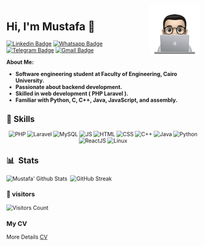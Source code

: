   <img src="https://raw.githubusercontent.com/MUSTAFA-Hamzawy/MUSTAFA-Hamzawy/main/logos/profile-img.png" align="right" width="26%"/>
  
<h1>Hi, I'm Mustafa 👋</h1>

[![Linkedin Badge](https://img.shields.io/badge/-LinkedIn-blue?style=flat-square&logo=Linkedin&logoColor=white&link=)](https://www.linkedin.com/in/mustafa-hamzawy/)
[![Whatsapp Badge](https://img.shields.io/badge/-Whatsapp-4CA143?style=flat-square&labelColor=4CA143&logo=whatsapp&logoColor=white&link=https://api.whatsapp.com/send?phone=201121366579&text=Hi%20%F0%9F%98%80%20)](https://api.whatsapp.com/send?phone=201121366579&text=Hi%20%F0%9F%98%80%20)
[![Telegram Badge](https://img.shields.io/badge/-Telegram-1ca0f1?style=flat-square&labelColor=1ca0f1&logo=telegram&logoColor=white&link=https://t.me/mustafa_hamzawy)](https://t.me/mustafa_hamzawy)
[![Gmail Badge](https://img.shields.io/badge/-Gmail-c14438?style=flat-square&logo=Gmail&logoColor=white&link=mailto:dev.mustafa.mahmoud@gmail.com)](mailto:dev.mustafa.mahmoud@gmail.com)

<b>About Me:</b>

<ul>
<li><strong>
Software engineering student at Faculty of Engineering, Cairo University.
</strong></li>

<li><strong>
Passionate about backend development.
</strong></li>

<li><strong>
Skilled in web development ( PHP Laravel ).
</strong></li>


<li><strong>
Familiar with Python, C, C++, Java, JavaScript, and assembly.
</strong></li>
</ul>


## 🧰 Skills

<div align='center'>
  
  <img src="https://edent.github.io/SuperTinyIcons/images/svg/php.svg" width="60" title="PHP" />
  <img src="https://edent.github.io/SuperTinyIcons/images/svg/laravel.svg" width="60" title="Laravel" />
  <img src="https://raw.githubusercontent.com/bwks/vendor-icons-svg/702f2ac88acc71759ce623bc5000a596195e9db3/mysql-logo.svg" width="60" title="MySQL" />
  <img src="https://edent.github.io/SuperTinyIcons/images/svg/javascript.svg" width="60" title="JS" />
  <img src="https://edent.github.io/SuperTinyIcons/images/svg/html5.svg" width="60" title="HTML" />
  <img src="https://edent.github.io/SuperTinyIcons/images/svg/css3.svg" width="60" title="CSS" />
  <img src="https://edent.github.io/SuperTinyIcons/images/svg/cplusplus.svg" width="60" title="C++" />
  <img src="https://edent.github.io/SuperTinyIcons/images/svg/java.svg" width="60" title="Java" />
  <img src="https://edent.github.io/SuperTinyIcons/images/svg/python.svg" width="60" title="Python" />
  <img src="https://edent.github.io/SuperTinyIcons/images/svg/react.svg" width="60" title="ReactJS" />
  <img src="https://edent.github.io/SuperTinyIcons/images/svg/linux.svg" width="60" title="Linux" />
  
</div>




## 📊 &nbsp;Stats

![Mustafa' Github Stats](https://github-readme-stats.vercel.app/api?username=MUSTAFA-Hamzawy&show_icons=true&bg_color=0d1116&title_color=ce09ec&text_color=a4aacb&icon_color=007ec6)&nbsp;
![GitHub Streak](https://github-readme-streak-stats.herokuapp.com/?user=MUSTAFA-Hamzawy&theme=dark&count_private=true&bg_color=0d1116&title_color=ce09ec&text_color=a4aacb&icon_color=007ec6)
<!--
[![Top Langs](https://github-readme-stats.vercel.app/api/top-langs/?username=MUSTAFA-Hamzawy&layout=compact&bg_color=0d1116&title_color=ce09ec&text_color=a4aacb)](https://github.com/anuraghazra/github-readme-stats)
-->

### 👀 visitors

<img src="https://profile-counter.glitch.me/MUSTAFA-Hamzawy/count.svg" alt="Visitors Count" />

### My CV
<p align="left">More Details <a href="https://drive.google.com/file/d/1cls6Bg7niPoTfae6ZsEELR1uLn-CoY3T/view?usp=sharing" target="_blank">
 CV </a>
</p>
